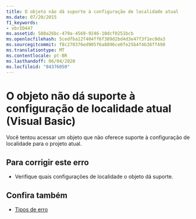 ```yaml
---
title: O objeto não dá suporte à configuração de localidade atual
ms.date: 07/20/2015
f1_keywords:
- vbrID447
ms.assetid: 580a26bc-479a-4569-9246-10dcf0251bcb
ms.openlocfilehash: 5cedfba12f404ff6f389d2bd4d3e47f3f1ec0da3
ms.sourcegitcommit: f8c270376ed905f6a8896ce0fe25b4f4b38ff498
ms.translationtype: MT
ms.contentlocale: pt-BR
ms.lasthandoff: 06/04/2020
ms.locfileid: "84376050"
---
```

# <a name="object-doesnt-support-current-locale-setting-visual-basic"></a>O objeto não dá suporte à configuração de localidade atual (Visual Basic)
Você tentou acessar um objeto que não oferece suporte à configuração de localidade para o projeto atual.  
  
## <a name="to-correct-this-error"></a>Para corrigir este erro  
  
- Verifique quais configurações de localidade o objeto dá suporte.  
  
## <a name="see-also"></a>Confira também

- [Tipos de erro](../programming-guide/language-features/error-types.md)
